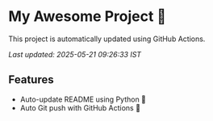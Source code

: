 # My Awesome Project 🚀

This project is automatically updated using GitHub Actions.

_Last updated: 2025-05-21 09:26:33 IST_

## Features
- Auto-update README using Python 🐍
- Auto Git push with GitHub Actions 🤖
